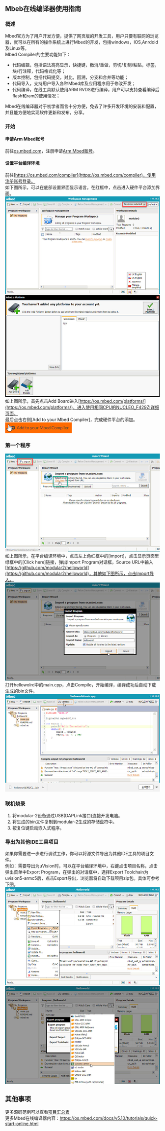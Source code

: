 ## Mbeb在线编译器使用指南
### 概述
Mbed官方为了用户开发方便，提供了网页版的开发工具，用户只要有联网的浏览器，就可以在所有的操作系统上进行Mbed的开发，包括windows，IOS,Anrdoid及Linux等。<br>
Mbed Compiler的主要功能如下：
+ 代码编辑，包括语法高亮显示，快捷键，撤消/重做，剪切/复制/粘贴，标签，块/行注释，代码格式化等；
+ 版本控制，包括代码提交，对比，回溯，分支和合并等功能；
+ 代码导入，支持用户导入各种Mbed库及应用程序用于修改开发；
+ 代码编译，在线工具默认使用ARM RVDS进行编译，用户可以支持查看编译后flash和ram的使用情况；

Mbed在线编译器对于初学者而言十分方便，免去了许多开发环境的安装和配置，并且能方便地实现软件更新和发布，分享。
### 开始
#### 申请Arm Mbed账号
前往[os.mbed.com](https://os.mbed.com/)，注册申请[Arm Mbed账号](https://os.mbed.com/account/signup/)。
#### 设置平台编译环境
前往[https://os.mbed.com/compiler](https://os.mbed.com/compiler)，使用注册账号登录。<br>如下图所示，可以在底部设置界面显示语言。在红框中，点击进入硬件平台添加界面。
![设置语言](./screenshots/mbed_online_compile_setup_1.jpg)<br>
![添加硬件平台](./screenshots/mbed_online_compile_setup_2.jpg)<br>
如上图所示，首先点击Add Board进入[https://os.mbed.com/platforms/](https://os.mbed.com/platforms/)，进入使用相同CPU的NUCLEO_F429ZI详细页面。<br>
最后点击右侧[Add to your Mbed Compiler]，完成硬件平台的添加。<br>
![Add to your Mbed Compiler](./screenshots/mbed_online_compile_setup_3.jpg)

### 第一个程序
![导入代码](./screenshots/mbed_online_compile_import_code.jpg)<br>
如上图所示，在平台编译环境中，点击左上角红框中的[import]，点击显示页面里绿框中的[Click here]链接，弹出Import Program对话框，Source URL中输入[https://github.com/modular2/helloworld](https://github.com/modular2/helloworld)，其他如下图所示，点击Import导入。<br>
![导入helloworld](./screenshots/mbed_online_compile_import_helloworld.jpg)<br>
打开hellowolrd中的main.cpp，点击Compile，开始编译，编译成功后自动下载生成的bin文件。 <br>
![生成bin文件](./screenshots/mbed_online_compile_build_bin.jpg)
### 联机烧录
1. 将modular-2设备通过USB(DAPLink接口)连接开发电脑。
2. 将生成的bin文件复制到modular-2生成的存储盘符中。
3. 按复位键启动嵌入式程序。
### 导出为其他IDE工具项目
如果你需要进一步进行调试工作，你可以将源文件导出为其他IDE工具的项目文件。<br>
例如：需要导出为uVision时，可以在平台编译环境中，右键点击项目名称，点击弹出菜单中Export Program，在弹出的对话框中，选择Export Toolchain为uvision5-armc5后，点击Export导出，浏览器将自动下载项目zip包。具体可参考下图。<br>
![导出至其他IDE项目](./screenshots/mbed_online_compile_export_program.jpg)
![选择导出的IDE项目](./screenshots/mbed_online_compile_export_toolchain.jpg)
## 其他事项
更多源码范例可以查看[项目汇总表](https://github.com/modular2/modular-2/blob/master/software/readme.md) <br>
更多Mbed在线编译器内容：https://os.mbed.com/docs/v5.10/tutorials/quick-start-online.html

